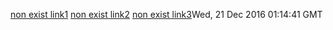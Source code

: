 [non exist link1](../nonexisted1.md)   [non exist link2](../nonexisted2.md)  [non exist link3](../nonexisted3.md)Wed, 21 Dec 2016 01:14:41 GMT
